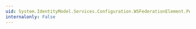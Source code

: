 ```yaml
---
uid: System.IdentityModel.Services.Configuration.WSFederationElement.PersistentCookiesOnPassiveRedirects
internalonly: False
---
```

